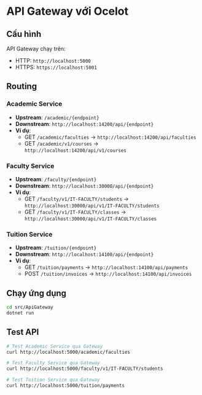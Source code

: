 # API Gateway với Ocelot

## Cấu hình

API Gateway chạy trên:

- HTTP: `http://localhost:5000`
- HTTPS: `https://localhost:5001`

## Routing

### Academic Service

- **Upstream**: `/academic/{endpoint}`
- **Downstream**: `http://localhost:14200/api/{endpoint}`
- **Ví dụ**:
    - GET `/academic/faculties` → `http://localhost:14200/api/faculties`
    - GET `/academic/v1/courses` → `http://localhost:14200/api/v1/courses`

### Faculty Service

- **Upstream**: `/faculty/{endpoint}`
- **Downstream**: `http://localhost:30000/api/{endpoint}`
- **Ví dụ**:
    - GET `/faculty/v1/IT-FACULTY/students` → `http://localhost:30000/api/v1/IT-FACULTY/students`
    - GET `/faculty/v1/IT-FACULTY/classes` → `http://localhost:30000/api/v1/IT-FACULTY/classes`

### Tuition Service

- **Upstream**: `/tuition/{endpoint}`
- **Downstream**: `http://localhost:14100/api/{endpoint}`
- **Ví dụ**:
    - GET `/tuition/payments` → `http://localhost:14100/api/payments`
    - POST `/tuition/invoices` → `http://localhost:14100/api/invoices`

## Chạy ứng dụng

```bash
cd src/ApiGateway
dotnet run
```

## Test API

```bash
# Test Academic Service qua Gateway
curl http://localhost:5000/academic/faculties

# Test Faculty Service qua Gateway  
curl http://localhost:5000/faculty/v1/IT-FACULTY/students

# Test Tuition Service qua Gateway
curl http://localhost:5000/tuition/payments
``` 